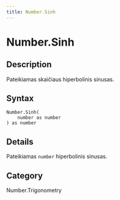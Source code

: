 ```yaml
---
title: Number.Sinh
---
```


# Number.Sinh


## Description

Pateikiamas skaičiaus hiperbolinis sinusas.


## Syntax

```powerquery
Number.Sinh(
    number as number
) as number
```


## Details

Pateikiamas <code>number</code> hiperbolinis sinusas.



## Category
Number.Trigonometry
